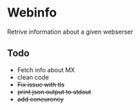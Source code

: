 # Webinfo

Retrive information about a given webserser 

## Todo 
* Fetch info about MX
* clean code 
* ~~Fix issue with tls~~
* ~~print json output to stdout~~
* ~~add concurency~~